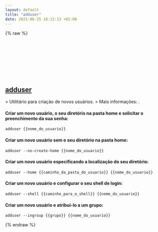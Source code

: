 ```yaml
---
layout: default
title: "adduser"
date: 2021-06-25 18:12:13 +02:00
---
```

{% raw %}
<h2 id="adduser">
  <a href="/pt_br/linux/adduser.html">adduser</a> <a href="#adduser"><svg class="icon">
    <use href="/assets/images/unicode_sprite.svg#link" />
  </svg></a>
</h2>
> Utilitário para criação de novos usuários.
> Mais informações: <https://manpages.debian.org/latest/adduser/adduser.html>.

#### Criar um novo usuário, o seu diretório na pasta home e solicitar o preenchimento da sua senha:
```shell
adduser {{nome_do_usuario}}
```
#### Criar um novo usuário sem o seu diretório na pasta home:
```shell
adduser --no-create-home {{nome_do_usuario}}
```
#### Criar um novo usuário especificando a localização do seu diretório:
```shell
adduser --home {{caminho_da_pasta_do_usuario}} {{nome_do_usuario}}
```
#### Criar um novo usuário e configurar o seu shell de login:
```shell
adduser --shell {{caminho_para_o_shell}} {{nome_do_usuario}}
```
#### Criar um novo usuário e atribuí-lo a um grupo:
```shell
adduser --ingroup {{grupo}} {{nome_do_usuario}}
```
{% endraw %}